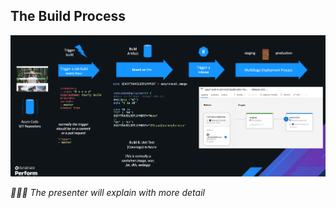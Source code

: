 ## The Build Process


![Login Flow](../../../assets/images/cicd_env.png)


_🧑🏻‍🏫 The presenter will explain with more detail_  